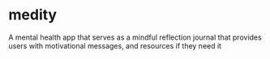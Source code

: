 # medity
A mental health app that serves as a mindful reflection journal that provides users with motivational messages, and resources if they need it
